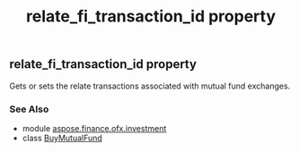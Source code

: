 ﻿---
title: relate_fi_transaction_id property
second_title: Aspose.Finance for Python via .NET API References
description: 
type: docs
weight: 50
url: /python-net/aspose.finance.ofx.investment/buymutualfund/relate_fi_transaction_id/
is_root: false
---

## relate_fi_transaction_id property


Gets or sets the relate transactions associated with mutual fund exchanges.

### See Also
* module [aspose.finance.ofx.investment](../../)
* class [BuyMutualFund](/finance/python-net/aspose.finance.ofx.investment/buymutualfund)

